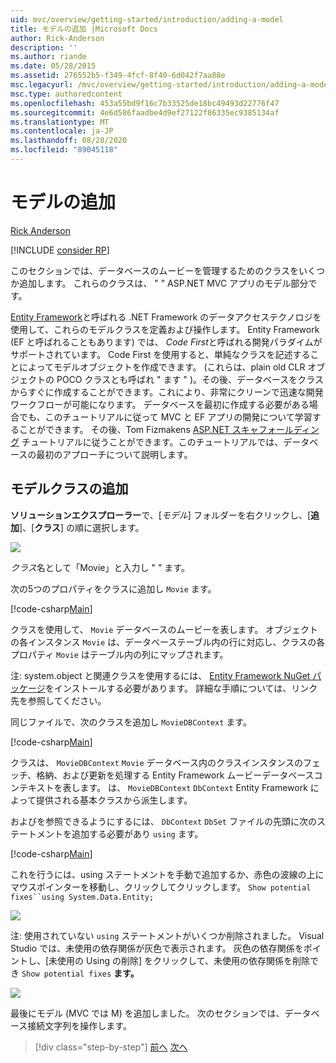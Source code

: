 ```yaml
---
uid: mvc/overview/getting-started/introduction/adding-a-model
title: モデルの追加 |Microsoft Docs
author: Rick-Anderson
description: ''
ms.author: riande
ms.date: 05/28/2015
ms.assetid: 276552b5-f349-4fcf-8f40-6d042f7aa88e
msc.legacyurl: /mvc/overview/getting-started/introduction/adding-a-model
msc.type: authoredcontent
ms.openlocfilehash: 453a55bd9f16c7b33525de18bc49493d22776f47
ms.sourcegitcommit: 4e6d586faadbe4d9ef27122f86335ec9385134af
ms.translationtype: MT
ms.contentlocale: ja-JP
ms.lasthandoff: 08/28/2020
ms.locfileid: "89045118"
---
```

# <a name="adding-a-model"></a>モデルの追加

[Rick Anderson](https://twitter.com/RickAndMSFT)

[!INCLUDE [consider RP](~/includes/razor.md)]

このセクションでは、データベースのムービーを管理するためのクラスをいくつか追加します。 これらのクラスは、 &quot; &quot; ASP.NET MVC アプリのモデル部分です。

[Entity Framework](https://docs.microsoft.com/ef/)と呼ばれる .NET Framework のデータアクセステクノロジを使用して、これらのモデルクラスを定義および操作します。 Entity Framework (EF と呼ばれることもあります) では、 *Code First*と呼ばれる開発パラダイムがサポートされています。 Code First を使用すると、単純なクラスを記述することによってモデルオブジェクトを作成できます。 (これらは、plain old CLR オブジェクトの POCO クラスとも呼ばれ &quot; ます &quot; )。その後、データベースをクラスからすぐに作成することができます。これにより、非常にクリーンで迅速な開発ワークフローが可能になります。 データベースを最初に作成する必要がある場合でも、このチュートリアルに従って MVC と EF アプリの開発について学習することができます。 その後、Tom Fizmakens [ASP.NET スキャフォールディング](xref:visual-studio/overview/2013/aspnet-scaffolding-overview) チュートリアルに従うことができます。このチュートリアルでは、データベースの最初のアプローチについて説明します。

## <a name="adding-model-classes"></a>モデルクラスの追加

**ソリューションエクスプローラー**で、[*モデル*] フォルダーを右クリックし、[**追加**]、[**クラス**] の順に選択します。

![](adding-a-model/_static/image1.png)

*クラス*名として「Movie」と入力し &quot; &quot; ます。

次の5つのプロパティをクラスに追加し `Movie` ます。

[!code-csharp[Main](adding-a-model/samples/sample1.cs)]

クラスを使用して、 `Movie` データベースのムービーを表します。 オブジェクトの各インスタンス `Movie` は、データベーステーブル内の行に対応し、クラスの各プロパティ `Movie` はテーブル内の列にマップされます。

注: system.object と関連クラスを使用するには、 [Entity Framework NuGet パッケージ](https://www.nuget.org/packages/EntityFramework/)をインストールする必要があります。 詳細な手順については、リンク先を参照してください。

同じファイルで、次のクラスを追加し `MovieDBContext` ます。

[!code-csharp[Main](adding-a-model/samples/sample2.cs?highlight=2,15-18)]

クラスは、 `MovieDBContext` `Movie` データベース内のクラスインスタンスのフェッチ、格納、および更新を処理する Entity Framework ムービーデータベースコンテキストを表します。 は、 `MovieDBContext` `DbContext` Entity Framework によって提供される基本クラスから派生します。

およびを参照できるようにするには、 `DbContext` `DbSet` ファイルの先頭に次のステートメントを追加する必要があり `using` ます。

[!code-csharp[Main](adding-a-model/samples/sample3.cs)]

これを行うには、using ステートメントを手動で追加するか、赤色の波線の上にマウスポインターを移動し、クリックしてクリックします。 `Show potential fixes``using System.Data.Entity;`

![](adding-a-model/_static/image2.png)

注: 使用されていない `using` ステートメントがいくつか削除されました。 Visual Studio では、未使用の依存関係が灰色で表示されます。 灰色の依存関係をポイントし、[未使用の Using の削除] をクリックして、未使用の依存関係を削除でき `Show potential fixes` **ます。**

![](adding-a-model/_static/image3.png)

最後にモデル (MVC では M) を追加しました。 次のセクションでは、データベース接続文字列を操作します。

> [!div class="step-by-step"]
> [前へ](adding-a-view.md)
> [次へ](creating-a-connection-string.md)
